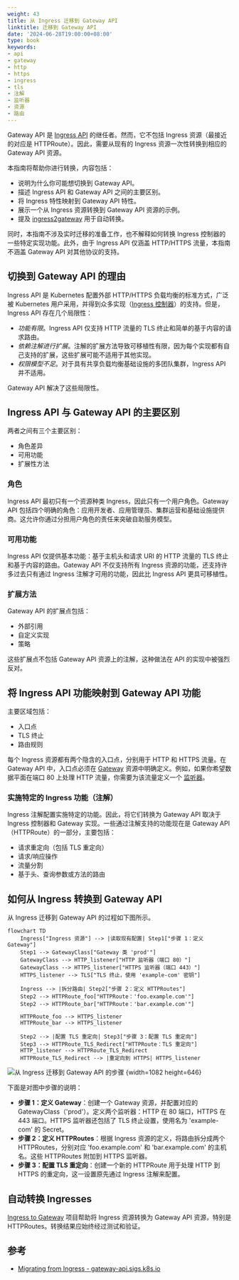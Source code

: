 ```yaml
---
weight: 43
title: 从 Ingress 迁移到 Gateway API
linktitle: 迁移到 Gateway API
date: '2024-06-28T19:00:00+08:00'
type: book
keywords:
- api
- gateway
- http
- https
- ingress
- tls
- 注解
- 监听器
- 资源
- 路由
---
```



Gateway API 是 [Ingress API](../ingress/) 的继任者。然而，它不包括 Ingress 资源（最接近的对应是 HTTPRoute）。因此，需要从现有的 Ingress 资源一次性转换到相应的 Gateway API 资源。

本指南将帮助你进行转换，内容包括：

- 说明为什么你可能想切换到 Gateway API。
- 描述 Ingress API 和 Gateway API 之间的主要区别。
- 将 Ingress 特性映射到 Gateway API 特性。
- 展示一个从 Ingress 资源转换到 Gateway API 资源的示例。
- 提及 [ingress2gateway](https://github.com/kubernetes-sigs/ingress2gateway) 用于自动转换。

同时，本指南不涉及实时迁移的准备工作，也不解释如何转换 Ingress 控制器的一些特定实现功能。此外，由于 Ingress API 仅涵盖 HTTP/HTTPS 流量，本指南不涵盖 Gateway API 对其他协议的支持。

## 切换到 Gateway API 的理由

Ingress API 是 Kubernetes 配置外部 HTTP/HTTPS 负载均衡的标准方式，广泛被 Kubernetes 用户采用，并得到众多实现（[Ingress 控制器](../../controllers/ingress-controller/)）的支持。但是，Ingress API 存在几个局限性：

- *功能有限*。Ingress API 仅支持 HTTP 流量的 TLS 终止和简单的基于内容的请求路由。
- *依赖注解进行扩展*。注解的扩展方法导致可移植性有限，因为每个实现都有自己支持的扩展，这些扩展可能不适用于其他实现。
- *权限模型不足*。对于具有共享负载均衡基础设施的多团队集群，Ingress API 并不适用。

Gateway API 解决了这些局限性。

## Ingress API 与 Gateway API 的主要区别

两者之间有三个主要区别：

- 角色差异
- 可用功能
- 扩展性方法

### 角色

Ingress API 最初只有一个资源种类 Ingress，因此只有一个用户角色。Gateway API 包括四个明确的角色：应用开发者、应用管理员、集群运营和基础设施提供商。这允许你通过分担用户角色的责任来突破自助服务模型。

### 可用功能

Ingress API 仅提供基本功能：基于主机头和请求 URI 的 HTTP 流量的 TLS 终止和基于内容的路由。Gateway API 不仅支持所有 Ingress 资源的功能，还支持许多过去只有通过 Ingress 注解才可用的功能，因此比 Ingress API 更具可移植性。

### 扩展方法

Gateway API 的扩展点包括：

- 外部引用
- 自定义实现
- 策略

这些扩展点不包括 Gateway API 资源上的注解，这种做法在 API 的实现中被强烈反对。

## 将 Ingress API 功能映射到 Gateway API 功能

主要区域包括：

- 入口点
- TLS 终止
- 路由规则

每个 Ingress 资源都有两个隐含的入口点，分别用于 HTTP 和 HTTPS 流量。在 Gateway API 中，入口点必须在 [Gateway](https://gateway-api.sigs.k8s.io/api-types/gateway/) 资源中明确定义。例如，如果你希望数据平面在端口 80 上处理 HTTP 流量，你需要为该流量定义一个 [监听器](https://gateway-api.sigs.k8s.io/reference/spec/#gateway.networking.k8s.io/v1.Listener)。

### 实施特定的 Ingress 功能（注解）

Ingress 注解配置实施特定的功能。因此，将它们转换为 Gateway API 取决于 Ingress 控制器和 Gateway 实现。一些通过注解支持的功能现在是 Gateway API（HTTPRoute）的一部分，主要包括：

- 请求重定向（包括 TLS 重定向）
- 请求/响应操作
- 流量分割
- 基于头、查询参数或方法的路由

## 如何从 Ingress 转换到 Gateway API

从 Ingress 迁移到 Gateway API 的过程如下图所示。

```mermaid "从 Ingress 迁移到 Gateway API 的步骤"
flowchart TD
    Ingress["Ingress 资源"] --> |读取现有配置| Step1["步骤 1：定义 Gateway"]
    Step1 --> GatewayClass["Gateway 类 'prod'"]
    GatewayClass --> HTTP_listener["HTTP 监听器（端口 80）"]
    GatewayClass --> HTTPS_listener["HTTPS 监听器（端口 443）"]
    HTTPS_listener --> TLS["TLS 终止，使用 'example-com' 密钥"]
    
    Ingress --> |拆分路由| Step2["步骤 2：定义 HTTPRoutes"]
    Step2 --> HTTPRoute_foo["HTTPRoute：'foo.example.com'"]
    Step2 --> HTTPRoute_bar["HTTPRoute：'bar.example.com'"]

    HTTPRoute_foo --> HTTPS_listener
    HTTPRoute_bar --> HTTPS_listener

    Step2 --> |配置 TLS 重定向| Step3["步骤 3：配置 TLS 重定向"]
    Step3 --> HTTPRoute_TLS_Redirect["HTTPRoute：TLS 重定向"]
    HTTP_listener --> HTTPRoute_TLS_Redirect
    HTTPRoute_TLS_Redirect --> |重定向到 HTTPS| HTTPS_listener
```

![从 Ingress 迁移到 Gateway API 的步骤](https://assets.jimmysong.io/images/book/kubernetes-handbook/service-discovery/migrating-from-ingress-to-gateway-api/4b2fe8abad28e57ebbd8900b2298d42a.svg)
{width=1082 height=646}

下面是对图中步骤的说明：

- **步骤 1：定义 Gateway**：创建一个 Gateway 资源，并配置对应的 GatewayClass（'prod'）。定义两个监听器：HTTP 在 80 端口，HTTPS 在 443 端口。HTTPS 监听器还包括了 TLS 终止设置，使用名为 'example-com' 的 Secret。
- **步骤 2：定义 HTTPRoutes**：根据 Ingress 资源的定义，将路由拆分成两个 HTTPRoutes，分别对应 'foo.example.com' 和 'bar.example.com' 的主机名。这些 HTTPRoutes 附加到 HTTPS 监听器。
- **步骤 3：配置 TLS 重定向**：创建一个新的 HTTPRoute 用于处理 HTTP 到 HTTPS 的重定向，这一设置原先通过 Ingress 注解来配置。

## 自动转换 Ingresses

[Ingress to Gateway](https://github.com/kubernetes-sigs/ingress2gateway) 项目帮助将 Ingress 资源转换为 Gateway API 资源，特别是 HTTPRoutes。转换结果应始终经过测试和验证。

## 参考

- [Migrating from Ingress - gateway-api.sigs.k8s.io](https://gateway-api.sigs.k8s.io/guides/migrating-from-ingress/)
